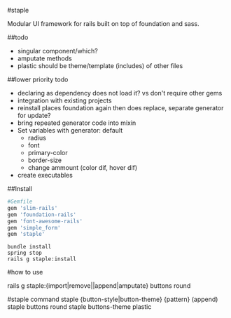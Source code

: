 #staple

Modular UI framework for rails built on top of foundation and sass.

##todo

* singular component/which?
* amputate methods
* plastic should be theme/template (includes) of other files

##lower priority todo
* declaring as dependency does not load it? vs don't require other gems
* integration with existing projects
* reinstall places foundation again then does replace, separate generator for update?
* bring repeated generator code into mixin
* Set variables with generator: default
	* radius
	* font
	* primary-color
	* border-size
	* change ammount (color dif, hover dif)
* create executables

##Install

```ruby
#Gemfile
gem 'slim-rails'
gem 'foundation-rails'
gem 'font-awesome-rails'
gem 'simple_form'
gem 'staple'
```

```command
bundle install
spring stop
rails g staple:install
```

#how to use

rails g staple:{import|remove||append|amputate} buttons round

#staple command
staple {button-style|button-theme} {pattern} (append)
staple buttons round
staple buttons-theme plastic